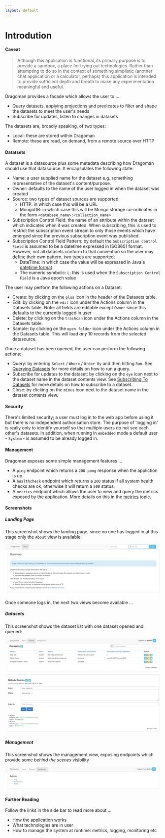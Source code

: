 ```yaml
---
layout: default
---
```


Introdution
======

#### Caveat

> Although this application is functional, its primary purpose is to provide a sandbox, a place for trying out technologies. Rather than attempting to do so in the context of something simplistic (another chat application or a calculator, perhaps) this application is intended to provide sufficient depth and breath to make any experimentation meaningful and useful. 

Dragoman provides a facade which allows the user to ...
        
* Query datasets, applying projections and predicates to filter and shape the datasets to meet the user's needs
* Subscribe for updates, listen to changes in datasets

The datasets are, broadly speaking, of two types:

* Local: these are stored within Dragoman
* Remote: these are read, on demand, from a remote source over HTTP 

#### Datatsets

A dataset is a datasource plus some metadata describing how Dragoman should use that datasource. It encapsulates the following state:

* Name: a user supplied name for the dataset e.g. something representative of the dataset's content/purpose.
* Owner: defaults to the name of the user logged in when the dataset was created
* Source: two types of dataset sources are supported:
  * HTTP: in which case this will be a URL
  * MongoDB: in which case this will be Mongo storage co-ordinates in the form `<database_name>:<collection_name>` 
* Subscription Control Field: the name of an attribute within the dataset which indicates when it was created. When subscribing, this is used to restrict the subscription event stream to only those events which have emerged since the previous subscription event was published.
* Subscription Control Field Pattern: by default the `Subscription Control Field` is assumed to be a datetime expressed in ISO8601 format. However, not all datasets conform to that convention so the user may define their own pattern, two types are supported:
  * DateTime: in which case the value will be expressed in Java's [datetime format](https://docs.oracle.com/javase/8/docs/api/java/time/format/DateTimeFormatter.html)
  * The numeric symbolic: `L`: this is used when the `Subscription Control Field` is a Java epoch value 

The user may perform the following actions on a Dataset:

* Create: by clicking on the `plus` icon in the header of the Datasets table.
* Edit: by clicking on the `edit` icon under the Actions column in the Datasets table. Note: all fields are editable except `Owner` since this defaults to the currently logged in user
* Delete: by clicking on the `trashcan` icon under the Actions column in the Datasets table.
* Sample: by clicking on the `open folder` icon under the Actions column in the Datasets table. This will load _any_ 10 records from the selected datasource.

Once a dataset has been opened, the user can perform the following actions:

* Query: by entering `Select` / `Where` / `Order By` and then hitting `Run`. See [Querying Datasets](querying.md) for more details on how to run a query. 
* Subscribe for updates to the dataset: by clicking on the `eye` icon next to the dataset name in the dataset contents view. See [Subscribing To Datasets](subscribing.md) for more details on how to subscribe to a dataset.
* Close: by clicking on the `minus` icon next to the dataset name in the dataset contents view.

#### Security

There's limited security; a user must log in to the web app before using it but there is no independent authorisation store. The purpose of 'logging in' is really only to identify yourself so that multiple users do not see each other's datasets. In addition, when running in `embedded` mode a default user - `System` - is assumed to be already logged in. 

#### Management

Dragoman exposes some simple management features ...

* A `ping` endpoint which returns a `200 pong` response when the appliction is up.
* A `healthcheck` endpoint which returns a `200` status if all system health checks are ok, otherwise it will return a `500` status.
* A `metrics` endpoint which allows the user to view and query the metrics exposed by the application. More details on this in the [metrics](metrics.md) topic.

#### Screenshots

##### Landing Page

This screenshot shows the landing page, since no one has logged in at this stage only the `About` view is available:

<img src="assets/images/dragoman-about.png" alt="Dragoman About"/>

Once someone logs in, the next two views become available ...

##### Datasets

This screenshot shows the dataset list with one dataset opened and queried:
 
<img src="assets/images/dragoman-dataset.png" alt="Dragoman Dataset"/> 

##### Management

This screenshot shows the management view, exposing endpoints which provide some _behind the scenes_ visibility 
 
<img src="assets/images/dragoman-management.png" alt="Dragoman Management"/>

#### Further Reading

Follow the links in the side bar to read more about ...

* How the application works
* What technologies are in user
* How to manage the system at runtime: metrics, logging, monitoring etc

